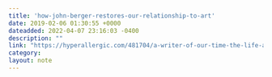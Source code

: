 ```yaml
---
title: 'how-john-berger-restores-our-relationship-to-art'
date: 2019-02-06 01:30:55 +0000
dateadded: 2022-04-07 23:16:03 -0400
description: ""
link: "https://hyperallergic.com/481704/a-writer-of-our-time-the-life-and-work-of-john-berger-joshua-sperling/"
category:
layout: note
---
```

